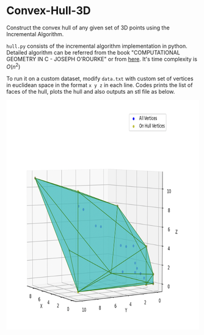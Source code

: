# Convex-Hull-3D
Construct the convex hull of any given set of 3D points using the Incremental Algorithm. 

`hull.py` consists of the incremental algorithm implementation in python. Detailed algorithm can be referred from the book "COMPUTATIONAL GEOMETRY IN C - JOSEPH O'ROURKE" or from [here](https://www.geometrictools.com/Documentation/TriangulationByEarClipping.pdf). It's time complexity is $O(n^2)$

To run it on a custom dataset, modify `data.txt` with custom set of vertices in euclidean space in the format `x y z` in each line. Codes prints the list of faces of the hull, plots the hull and also outputs an stl file as below. 

<p align="center">
<img src="https://github.com/berserank/Convex-Hull-3D/blob/main/3D%20plot.png" alt="Alt Text" width="700" height="600">
</p>


